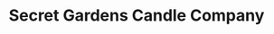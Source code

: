 ---
title: "Secret Gardens Candle Company"
url: /broken-arrow/secret-gardens-candle-company/
shop: candles
---